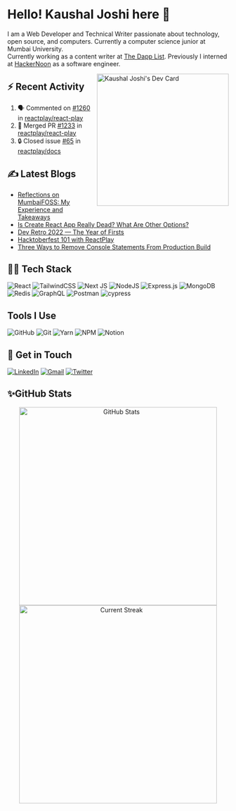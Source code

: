 # Hello! Kaushal Joshi here 👋

I am a Web Developer and Technical Writer passionate about technology, open source, and computers. Currently a computer science junior at Mumbai University.  
Currently working as a content writer at [The Dapp List](https://thedapplist.com/). Previously I interned at [HackerNoon](https://hackernoon.com/) as a software engineer.

<a href="https://app.daily.dev/clumsycoder"><img src="https://api.daily.dev/devcards/614e06c39f3f49cbad528d60689782d0.png?r=z00" align="right" width="300" alt="Kaushal Joshi's Dev Card"/></a> 

## :zap: Recent Activity 
<!--START_SECTION:activity-->
1. 🗣 Commented on [#1260](https://github.com/reactplay/react-play/pull/1260#issuecomment-1742396018) in [reactplay/react-play](https://github.com/reactplay/react-play)
2. 🎉 Merged PR [#1233](https://github.com/reactplay/react-play/pull/1233) in [reactplay/react-play](https://github.com/reactplay/react-play)
3. 🔒 Closed issue [#65](https://github.com/reactplay/docs/issues/65) in [reactplay/docs](https://github.com/reactplay/docs)
<!--END_SECTION:activity-->

## ✍ Latest Blogs

<!-- BLOG-POST-LIST:START -->
- [Reflections on MumbaiFOSS: My Experience and Takeaways](https://clumsycoder.hashnode.dev/mumbaifoss-23)
- [Is Create React App Really Dead? What Are Other Options?](https://clumsycoder.hashnode.dev/cra-problems-n-alternatives)
- [Dev Retro 2022 — The Year of Firsts](https://clumsycoder.hashnode.dev/2022-in-a-nutshell)
- [Hacktoberfest 101 with ReactPlay](https://clumsycoder.hashnode.dev/hacktoberfest-101-with-reactplay)
- [Three Ways to Remove Console Statements From Production Build](https://clumsycoder.hashnode.dev/remove-console-statements-from-production)
<!-- BLOG-POST-LIST:END -->


## 👨‍💻 Tech Stack

![React](https://img.shields.io/badge/react-%2320232a.svg?style=for-the-badge&logo=react&logoColor=%2361DAFB) ![TailwindCSS](https://img.shields.io/badge/tailwindcss-%2338B2AC.svg?style=for-the-badge&logo=tailwind-css&logoColor=white)
![Next JS](https://img.shields.io/badge/Next-black?style=for-the-badge&logo=next.js&logoColor=white)
![NodeJS](https://img.shields.io/badge/node.js-6DA55F?style=for-the-badge&logo=node.js&logoColor=white) ![Express.js](https://img.shields.io/badge/express.js-%23404d59.svg?style=for-the-badge&logo=express&logoColor=%2361DAFB) 
![MongoDB](https://img.shields.io/badge/MongoDB-%234ea94b.svg?style=for-the-badge&logo=mongodb&logoColor=white)
![Redis](https://img.shields.io/badge/redis-%23DD0031.svg?style=for-the-badge&logo=redis&logoColor=white)
![GraphQL](https://img.shields.io/badge/-GraphQL-E10098?style=for-the-badge&logo=graphql&logoColor=white)
![Postman](https://img.shields.io/badge/Postman-FF6C37?style=for-the-badge&logo=postman&logoColor=white)
![cypress](https://img.shields.io/badge/-cypress-%23E5E5E5?style=for-the-badge&logo=cypress&logoColor=058a5e)

## Tools I Use
![GitHub](https://img.shields.io/badge/github-%23121011.svg?style=for-the-badge&logo=github&logoColor=white) ![Git](https://img.shields.io/badge/git-%23F05033.svg?style=for-the-badge&logo=git&logoColor=white) ![Yarn](https://img.shields.io/badge/yarn-%232C8EBB.svg?style=for-the-badge&logo=yarn&logoColor=white) ![NPM](https://img.shields.io/badge/NPM-%23000000.svg?style=for-the-badge&logo=npm&logoColor=white) ![Notion](https://img.shields.io/badge/Notion-%23000000.svg?style=for-the-badge&logo=notion&logoColor=white)

## 📩 Get in Touch

[![LinkedIn](https://img.shields.io/badge/linkedin-%230077B5.svg?&style=for-the-badge&logo=linkedin&logoColor=white)](https://www.linkedin.com/in/7jkaushal/) [![Gmail](https://img.shields.io/badge/Gmail-D14836?style=for-the-badge&logo=gmail&logoColor=white)](mailto:7joshikaushal@gmail.com) [![Twitter](https://img.shields.io/badge/clumsy_coder-%231DA1F2.svg?style=for-the-badge&logo=Twitter&logoColor=white)](https://twitter.com/clumsy_coder) 

## ✨GitHub Stats

<p align="center"> 
  <img src="https://github-readme-stats.vercel.app/api?username=joshi-kaushal&show_icons=true&theme=blue-green" alt="GitHub Stats" width="450px" />
  <img src="https://github-readme-streak-stats.herokuapp.com/?user=joshi-kaushal&theme=blue-green" alt="Current Streak" width="450px" />
</p>
